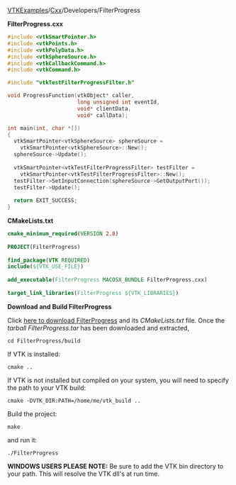 [VTKExamples](/home/)/[Cxx](/Cxx)/Developers/FilterProgress

**FilterProgress.cxx**
```c++
#include <vtkSmartPointer.h>
#include <vtkPoints.h>
#include <vtkPolyData.h>
#include <vtkSphereSource.h>
#include <vtkCallbackCommand.h>
#include <vtkCommand.h>

#include "vtkTestFilterProgressFilter.h"

void ProgressFunction(vtkObject* caller,
                      long unsigned int eventId,
                      void* clientData,
                      void* callData);

int main(int, char *[])
{ 
  vtkSmartPointer<vtkSphereSource> sphereSource =
    vtkSmartPointer<vtkSphereSource>::New();
  sphereSource->Update();
  
  vtkSmartPointer<vtkTestFilterProgressFilter> testFilter = 
    vtkSmartPointer<vtkTestFilterProgressFilter>::New();
  testFilter->SetInputConnection(sphereSource->GetOutputPort());
  testFilter->Update();
  
  return EXIT_SUCCESS;
}
```
**CMakeLists.txt**
```cmake
cmake_minimum_required(VERSION 2.8)
 
PROJECT(FilterProgress)
 
find_package(VTK REQUIRED)
include(${VTK_USE_FILE})
 
add_executable(FilterProgress MACOSX_BUNDLE FilterProgress.cxx)
 
target_link_libraries(FilterProgress ${VTK_LIBRARIES})
```

**Download and Build FilterProgress**

Click [here to download FilterProgress](https://github.com/lorensen/VTKWikiExamplesTarballs/raw/master/FilterProgress.tar) and its *CMakeLists.txt* file.
Once the *tarball FilterProgress.tar* has been downloaded and extracted,
```
cd FilterProgress/build 
```
If VTK is installed:
```
cmake ..
```
If VTK is not installed but compiled on your system, you will need to specify the path to your VTK build:
```
cmake -DVTK_DIR:PATH=/home/me/vtk_build ..
```
Build the project:
```
make
```
and run it:
```
./FilterProgress
```
**WINDOWS USERS PLEASE NOTE:** Be sure to add the VTK bin directory to your path. This will resolve the VTK dll's at run time.

